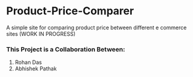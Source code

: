 # Product-Price-Comparer
A simple site for comparing product price between different e commerce sites (WORK IN PROGRESS)

### This Project is a Collaboration Between:
1. Rohan Das 
2. Abhishek Pathak

```Not Accepting PR's BTW.
```